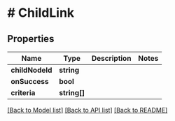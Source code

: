 # # ChildLink

## Properties

Name | Type | Description | Notes
------------ | ------------- | ------------- | -------------
**childNodeId** | **string** |  |
**onSuccess** | **bool** |  |
**criteria** | **string[]** |  |

[[Back to Model list]](../../README.md#models) [[Back to API list]](../../README.md#endpoints) [[Back to README]](../../README.md)
